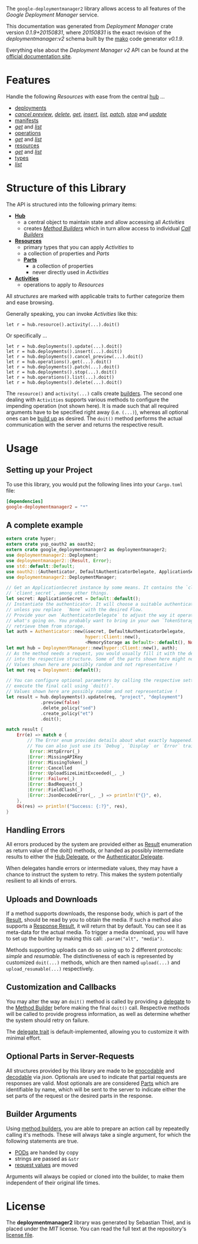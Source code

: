 <!---
DO NOT EDIT !
This file was generated automatically from 'src/mako/api/README.md.mako'
DO NOT EDIT !
-->
The `google-deploymentmanager2` library allows access to all features of the *Google Deployment Manager* service.

This documentation was generated from *Deployment Manager* crate version *0.1.9+20150831*, where *20150831* is the exact revision of the *deploymentmanager:v2* schema built by the [mako](http://www.makotemplates.org/) code generator *v0.1.9*.

Everything else about the *Deployment Manager* *v2* API can be found at the
[official documentation site](https://cloud.google.com/deployment-manager/).
# Features

Handle the following *Resources* with ease from the central [hub](http://byron.github.io/google-apis-rs/google_deploymentmanager2/struct.DeploymentManager.html) ... 

* [deployments](http://byron.github.io/google-apis-rs/google_deploymentmanager2/struct.Deployment.html)
 * [*cancel preview*](http://byron.github.io/google-apis-rs/google_deploymentmanager2/struct.DeploymentCancelPreviewCall.html), [*delete*](http://byron.github.io/google-apis-rs/google_deploymentmanager2/struct.DeploymentDeleteCall.html), [*get*](http://byron.github.io/google-apis-rs/google_deploymentmanager2/struct.DeploymentGetCall.html), [*insert*](http://byron.github.io/google-apis-rs/google_deploymentmanager2/struct.DeploymentInsertCall.html), [*list*](http://byron.github.io/google-apis-rs/google_deploymentmanager2/struct.DeploymentListCall.html), [*patch*](http://byron.github.io/google-apis-rs/google_deploymentmanager2/struct.DeploymentPatchCall.html), [*stop*](http://byron.github.io/google-apis-rs/google_deploymentmanager2/struct.DeploymentStopCall.html) and [*update*](http://byron.github.io/google-apis-rs/google_deploymentmanager2/struct.DeploymentUpdateCall.html)
* [manifests](http://byron.github.io/google-apis-rs/google_deploymentmanager2/struct.Manifest.html)
 * [*get*](http://byron.github.io/google-apis-rs/google_deploymentmanager2/struct.ManifestGetCall.html) and [*list*](http://byron.github.io/google-apis-rs/google_deploymentmanager2/struct.ManifestListCall.html)
* [operations](http://byron.github.io/google-apis-rs/google_deploymentmanager2/struct.Operation.html)
 * [*get*](http://byron.github.io/google-apis-rs/google_deploymentmanager2/struct.OperationGetCall.html) and [*list*](http://byron.github.io/google-apis-rs/google_deploymentmanager2/struct.OperationListCall.html)
* [resources](http://byron.github.io/google-apis-rs/google_deploymentmanager2/struct.ResourceType.html)
 * [*get*](http://byron.github.io/google-apis-rs/google_deploymentmanager2/struct.ResourceGetCall.html) and [*list*](http://byron.github.io/google-apis-rs/google_deploymentmanager2/struct.ResourceListCall.html)
* [types](http://byron.github.io/google-apis-rs/google_deploymentmanager2/struct.Type.html)
 * [*list*](http://byron.github.io/google-apis-rs/google_deploymentmanager2/struct.TypeListCall.html)




# Structure of this Library

The API is structured into the following primary items:

* **[Hub](http://byron.github.io/google-apis-rs/google_deploymentmanager2/struct.DeploymentManager.html)**
    * a central object to maintain state and allow accessing all *Activities*
    * creates [*Method Builders*](http://byron.github.io/google-apis-rs/google_deploymentmanager2/trait.MethodsBuilder.html) which in turn
      allow access to individual [*Call Builders*](http://byron.github.io/google-apis-rs/google_deploymentmanager2/trait.CallBuilder.html)
* **[Resources](http://byron.github.io/google-apis-rs/google_deploymentmanager2/trait.Resource.html)**
    * primary types that you can apply *Activities* to
    * a collection of properties and *Parts*
    * **[Parts](http://byron.github.io/google-apis-rs/google_deploymentmanager2/trait.Part.html)**
        * a collection of properties
        * never directly used in *Activities*
* **[Activities](http://byron.github.io/google-apis-rs/google_deploymentmanager2/trait.CallBuilder.html)**
    * operations to apply to *Resources*

All *structures* are marked with applicable traits to further categorize them and ease browsing.

Generally speaking, you can invoke *Activities* like this:

```Rust,ignore
let r = hub.resource().activity(...).doit()
```

Or specifically ...

```ignore
let r = hub.deployments().update(...).doit()
let r = hub.deployments().insert(...).doit()
let r = hub.deployments().cancel_preview(...).doit()
let r = hub.operations().get(...).doit()
let r = hub.deployments().patch(...).doit()
let r = hub.deployments().stop(...).doit()
let r = hub.operations().list(...).doit()
let r = hub.deployments().delete(...).doit()
```

The `resource()` and `activity(...)` calls create [builders][builder-pattern]. The second one dealing with `Activities` 
supports various methods to configure the impending operation (not shown here). It is made such that all required arguments have to be 
specified right away (i.e. `(...)`), whereas all optional ones can be [build up][builder-pattern] as desired.
The `doit()` method performs the actual communication with the server and returns the respective result.

# Usage

## Setting up your Project

To use this library, you would put the following lines into your `Cargo.toml` file:

```toml
[dependencies]
google-deploymentmanager2 = "*"
```

## A complete example

```Rust
extern crate hyper;
extern crate yup_oauth2 as oauth2;
extern crate google_deploymentmanager2 as deploymentmanager2;
use deploymentmanager2::Deployment;
use deploymentmanager2::{Result, Error};
use std::default::Default;
use oauth2::{Authenticator, DefaultAuthenticatorDelegate, ApplicationSecret, MemoryStorage};
use deploymentmanager2::DeploymentManager;

// Get an ApplicationSecret instance by some means. It contains the `client_id` and 
// `client_secret`, among other things.
let secret: ApplicationSecret = Default::default();
// Instantiate the authenticator. It will choose a suitable authentication flow for you, 
// unless you replace  `None` with the desired Flow.
// Provide your own `AuthenticatorDelegate` to adjust the way it operates and get feedback about 
// what's going on. You probably want to bring in your own `TokenStorage` to persist tokens and
// retrieve them from storage.
let auth = Authenticator::new(&secret, DefaultAuthenticatorDelegate,
                              hyper::Client::new(),
                              <MemoryStorage as Default>::default(), None);
let mut hub = DeploymentManager::new(hyper::Client::new(), auth);
// As the method needs a request, you would usually fill it with the desired information
// into the respective structure. Some of the parts shown here might not be applicable !
// Values shown here are possibly random and not representative !
let mut req = Deployment::default();

// You can configure optional parameters by calling the respective setters at will, and
// execute the final call using `doit()`.
// Values shown here are possibly random and not representative !
let result = hub.deployments().update(req, "project", "deployment")
             .preview(false)
             .delete_policy("sed")
             .create_policy("et")
             .doit();

match result {
    Err(e) => match e {
        // The Error enum provides details about what exactly happened.
        // You can also just use its `Debug`, `Display` or `Error` traits
         Error::HttpError(_)
        |Error::MissingAPIKey
        |Error::MissingToken(_)
        |Error::Cancelled
        |Error::UploadSizeLimitExceeded(_, _)
        |Error::Failure(_)
        |Error::BadRequest(_)
        |Error::FieldClash(_)
        |Error::JsonDecodeError(_, _) => println!("{}", e),
    },
    Ok(res) => println!("Success: {:?}", res),
}

```
## Handling Errors

All errors produced by the system are provided either as [Result](http://byron.github.io/google-apis-rs/google_deploymentmanager2/enum.Result.html) enumeration as return value of 
the doit() methods, or handed as possibly intermediate results to either the 
[Hub Delegate](http://byron.github.io/google-apis-rs/google_deploymentmanager2/trait.Delegate.html), or the [Authenticator Delegate](http://byron.github.io/google-apis-rs/google_deploymentmanager2/../yup-oauth2/trait.AuthenticatorDelegate.html).

When delegates handle errors or intermediate values, they may have a chance to instruct the system to retry. This 
makes the system potentially resilient to all kinds of errors.

## Uploads and Downloads
If a method supports downloads, the response body, which is part of the [Result](http://byron.github.io/google-apis-rs/google_deploymentmanager2/enum.Result.html), should be
read by you to obtain the media.
If such a method also supports a [Response Result](http://byron.github.io/google-apis-rs/google_deploymentmanager2/trait.ResponseResult.html), it will return that by default.
You can see it as meta-data for the actual media. To trigger a media download, you will have to set up the builder by making
this call: `.param("alt", "media")`.

Methods supporting uploads can do so using up to 2 different protocols: 
*simple* and *resumable*. The distinctiveness of each is represented by customized 
`doit(...)` methods, which are then named `upload(...)` and `upload_resumable(...)` respectively.

## Customization and Callbacks

You may alter the way an `doit()` method is called by providing a [delegate](http://byron.github.io/google-apis-rs/google_deploymentmanager2/trait.Delegate.html) to the 
[Method Builder](http://byron.github.io/google-apis-rs/google_deploymentmanager2/trait.CallBuilder.html) before making the final `doit()` call. 
Respective methods will be called to provide progress information, as well as determine whether the system should 
retry on failure.

The [delegate trait](http://byron.github.io/google-apis-rs/google_deploymentmanager2/trait.Delegate.html) is default-implemented, allowing you to customize it with minimal effort.

## Optional Parts in Server-Requests

All structures provided by this library are made to be [enocodable](http://byron.github.io/google-apis-rs/google_deploymentmanager2/trait.RequestValue.html) and 
[decodable](http://byron.github.io/google-apis-rs/google_deploymentmanager2/trait.ResponseResult.html) via *json*. Optionals are used to indicate that partial requests are responses 
are valid.
Most optionals are are considered [Parts](http://byron.github.io/google-apis-rs/google_deploymentmanager2/trait.Part.html) which are identifiable by name, which will be sent to 
the server to indicate either the set parts of the request or the desired parts in the response.

## Builder Arguments

Using [method builders](http://byron.github.io/google-apis-rs/google_deploymentmanager2/trait.CallBuilder.html), you are able to prepare an action call by repeatedly calling it's methods.
These will always take a single argument, for which the following statements are true.

* [PODs][wiki-pod] are handed by copy
* strings are passed as `&str`
* [request values](http://byron.github.io/google-apis-rs/google_deploymentmanager2/trait.RequestValue.html) are moved

Arguments will always be copied or cloned into the builder, to make them independent of their original life times.

[wiki-pod]: http://en.wikipedia.org/wiki/Plain_old_data_structure
[builder-pattern]: http://en.wikipedia.org/wiki/Builder_pattern
[google-go-api]: https://github.com/google/google-api-go-client

# License
The **deploymentmanager2** library was generated by Sebastian Thiel, and is placed 
under the *MIT* license.
You can read the full text at the repository's [license file][repo-license].

[repo-license]: https://github.com/Byron/google-apis-rs/LICENSE.md
